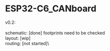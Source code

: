 # ESP32-C6_CANboard

v0.2:\
\
schematic: [done] footprints need to be checked\
layout:    [wip]\
routing:   [not started]\


